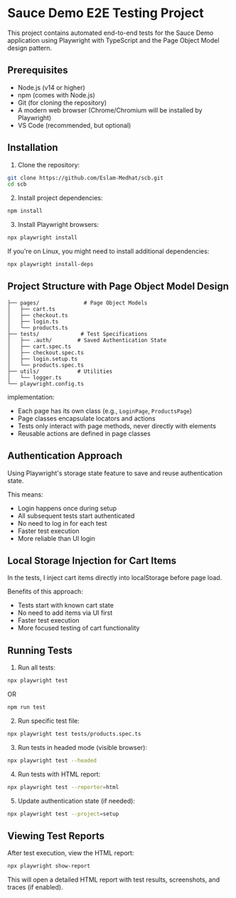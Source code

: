 # Sauce Demo E2E Testing Project

This project contains automated end-to-end tests for the Sauce Demo application using Playwright with TypeScript and the Page Object Model design pattern.

## Prerequisites

- Node.js (v14 or higher)
- npm (comes with Node.js)
- Git (for cloning the repository)
- A modern web browser (Chrome/Chromium will be installed by Playwright)
- VS Code (recommended, but optional)

## Installation

1. Clone the repository:
```bash
git clone https://github.com/Eslam-Medhat/scb.git
cd scb
```

2. Install project dependencies:
```bash
npm install
```

3. Install Playwright browsers:
```bash
npx playwright install
```

If you're on Linux, you might need to install additional dependencies:
```bash
npx playwright install-deps
```

## Project Structure with Page Object Model Design

```
├── pages/              # Page Object Models
│   ├── cart.ts
│   ├── checkout.ts
│   ├── login.ts
│   └── products.ts
├── tests/             # Test Specifications
│   ├── .auth/        # Saved Authentication State
│   ├── cart.spec.ts
│   ├── checkout.spec.ts
│   ├── login.setup.ts
│   └── products.spec.ts
├── utils/            # Utilities
│   └── logger.ts
└── playwright.config.ts
```
implementation:
- Each page has its own class (e.g., `LoginPage`, `ProductsPage`)
- Page classes encapsulate locators and actions
- Tests only interact with page methods, never directly with elements
- Reusable actions are defined in page classes

## Authentication Approach

Using Playwright's storage state feature to save and reuse authentication state.

This means:
- Login happens once during setup
- All subsequent tests start authenticated
- No need to log in for each test
- Faster test execution
- More reliable than UI login

## Local Storage Injection for Cart Items

In the tests, I inject cart items directly into localStorage before page load.

Benefits of this approach:
- Tests start with known cart state
- No need to add items via UI first
- Faster test execution
- More focused testing of cart functionality

## Running Tests

1. Run all tests:
```bash
npx playwright test
```
OR

```bash
npm run test
```

2. Run specific test file:
```bash
npx playwright test tests/products.spec.ts
```

3. Run tests in headed mode (visible browser):
```bash
npx playwright test --headed
```

4. Run tests with HTML report:
```bash
npx playwright test --reporter=html
```

5. Update authentication state (if needed):
```bash
npx playwright test --project=setup
```

## Viewing Test Reports

After test execution, view the HTML report:
```bash
npx playwright show-report
```

This will open a detailed HTML report with test results, screenshots, and traces (if enabled).

